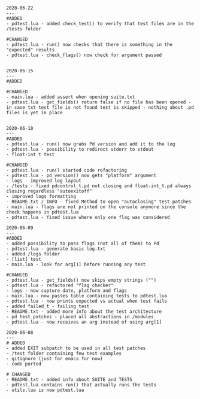 	2020-06-22
	---
	#ADDED
	- pdtest.lua - added check_test() to verify that test files are in the /tests folder

	#CHANGED
	- pdtest.lua - run() now checks that there is something in the "expected" results
	- pdtest.lua - check_flags() now check for argument passed


	2020-06-15
	---
	#ADDED

	#CHANGED
	- main.lua - added assert when opening suite.txt
	- pdtest.lua - get_fields() return false if no file has been opened - in case txt test file is not found test is skipped - nothing about .pd files is yet in place

	
	2020-06-10
	---
	#ADDED
	- pdtest.lua - run() now grabs Pd version and add it to the log
	- pdtest.lua - possibility to redirect stderr to stdout
	- float-int_t test

	#CHANGED
	- pdtest.lua - run() started code refactoring 
	- pdtest.lua - pd_version() now gets "platform" argument
	- logs - improved log layout
	- /tests - fixed pdcontrol_t.pd not closing and float-int_t.pd always closing regardless "autoexitoff" 
	- improved logs formatting
	- README.txt / INFO - fixed Method to open "autoclosing" test patches
	- main.lua - flags are not printed on the console anymore since the check happens in pdtest.lua
	- pdtest.lua - fixed issue where only one flag was considered

	2020-06-09
	---
	#ADDED
	- added possibility to pass flags (not all of them) to Pd
	- pdtest.lua - generate basic log.txt
	- added /logs folder
	- [list] test
	- main.lua - look for arg[1] before running any test
	
	#CHANGED
	- pdtest.lua - get_fields() now skips empty strings ("")
	- pdtest.lua - refactored "flag checker"
	- logs - now capture date, platform and flags
	- main.lua - now passes table containing tests to pdtest.lua
	- pdtest.lua - now prints expected vs actual when test fails
	- added failed_t - failing test
	- README.txt - added more info about the test architecture
	- pd test patches - placed all abstractions in /modules
	- pdtest.lua - now receives an arg instead of using arg[1]

	2020-06-08
	---	
	# ADDED
	- added EXIT subpatch to be used in all test patches	
	- /test folder containing few test examples
	- gitignore (just for emacs for now)
	- code ported

	# CHANGED
	- README.txt - added info about SUITE and TESTS	
	- pdtest.lua contains run() that actually runs the tests
	- utils.lua is now pdtest.lua
